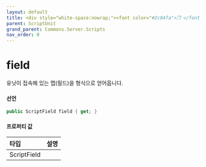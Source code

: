 ```yaml
---
layout: default
title: <div style="white-space:nowrap;"><font color="#2c84fa">❒ </font>field</div>
parent: ScriptUnit
grand_parent: Commons.Server.Scripts
nav_order: 0
---
```


<!-- 아래로 편집 -->

# field
유닛이 접속해 있는 맵(필드)을 형식으로 얻어옵니다.

#### 선언
```cs
public ScriptField field { get; }
```

#### 프로퍼티 값

|타입|설명|
|:-|:-|
|ScriptField|